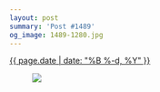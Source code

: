 ```yaml
---
layout: post
summary: 'Post #1489'
og_image: 1489-1280.jpg
---
```


<div class="post">
 <time>
  <a href="/1489">
   {{ page.date | date: "%B %-d, %Y" }}
  </a>
 </time>
 <a href="/1489">
  <figure data-taken="9/12/2021">
   <img sizes="(min-width: 700px) 50vw, calc(100vw - 2rem)" src="{{ site.assets_url }}/1489-640.jpg" srcset="{{ site.assets_url }}/1489-320.jpg 320w, {{ site.assets_url }}/1489-640.jpg 640w, {{ site.assets_url }}/1489-960.jpg 960w, {{ site.assets_url }}/1489-1280.jpg 1280w"/>
  </figure>
 </a>
</div>
